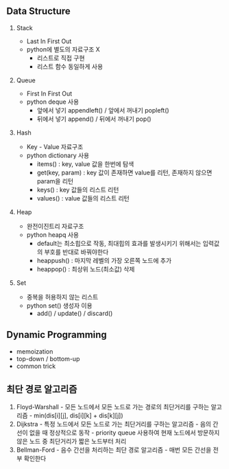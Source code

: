 ## Data Structure
1. Stack
    * Last In First Out
    * python에 별도의 자료구조 X
        - 리스트로 직접 구현
        - 리스트 함수 동일하게 사용
2. Queue
    * First In First Out 
    * python deque 사용
        - 앞에서 넣기 appendleft() / 앞에서 꺼내기 popleft()
        - 뒤에서 넣기 append() / 뒤에서 꺼내기 pop()
   
3. Hash
   * Key - Value 자료구조
   * python dictionary 사용
      - items() : key, value 값을 한번에 탐색
      - get(key, param) : key 값이 존재하면 value를 리턴, 존재하지 않으면 param을 리턴
      - keys() : key 값들의 리스트 리턴
      - values() : value 값들의 리스트 리턴
    
4. Heap
    * 완전이진트리 자료구조
    * python heapq 사용
      - default는 최소힙으로 작동, 최대힙의 효과를 발생시키기 위해서는 입력값의 부호를 반대로 바꿔야한다
      - heappush() : 마지막 레벨의 가장 오른쪽 노드에 추가
      - heappop() : 최상위 노드(최소값) 삭제

5. Set
    * 중복을 허용하지 않는 리스트
    * python set() 생성자 이용
        - add() / update() / discard()
    

## Dynamic Programming 
* memoization
* top-down / bottom-up
* common trick
  

## 최단 경로 알고리즘
   1. Floyd-Warshall
    - 모든 노드에서 모든 노드로 가는 경로의 최단거리를 구하는 알고리즘
    - min(dis[i][j], dis[i][k] + dis[k][j])
   2. Dijkstra
    - 특정 노드에서 모든 노드로 가는 최단거리를 구하는 알고리즘
    - 음의 간선이 없을 때 정상적으로 동작
    - priority queue 사용하여 현재 노드에서 방문하지 않은 노드 중 최단거리가 짧은 노드부터 처리
   3. Bellman-Ford
    - 음수 간선을 처리하는 최단 경로 알고리즘
    - 매번 모든 간선을 전부 확인한다


